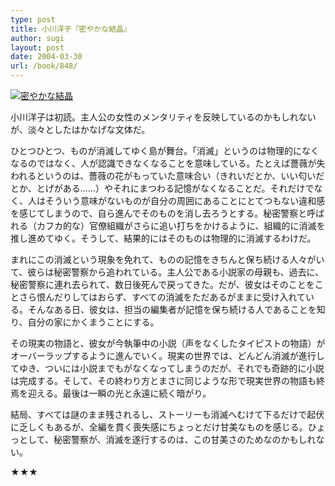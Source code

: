 ```yaml
---
type: post
title: 小川洋子『密やかな結晶』
author: sugi
layout: post
date: 2004-03-30
url: /book/848/
---
```

<a href="http://www.amazon.co.jp/exec/obidos/ASIN/4062645696/chezsugi-22/ref=nosim/" onclick="_gaq.push(['_trackEvent', 'outbound-article', 'http://www.amazon.co.jp/exec/obidos/ASIN/4062645696/chezsugi-22/ref=nosim/', '']);" name="amazletlink" target="_blank"><img src="http://i2.wp.com/ec2.images-amazon.com/images/I/51QD6EGC9JL.SL160.jpg?w=660" alt="密やかな結晶" class="alignleft" data-recalc-dims="1" /></a>

小川洋子は初読。主人公の女性のメンタリティを反映しているのかもしれないが、淡々としたはかなげな文体だ。

ひとつひとつ、ものが消滅してゆく島が舞台。「消滅」というのは物理的になくなるのではなく、人が認識できなくなることを意味している。たとえば薔薇が失われるというのは、薔薇の花がもっていた意味合い（きれいだとか、いい匂いだとか、とげがある……）やそれにまつわる記憶がなくなることだ。それだけでなく、人はそういう意味がないものが自分の周囲にあることにとてつもない違和感を感じてしまうので、自ら進んでそのものを消し去ろうとする。秘密警察と呼ばれる（カフカ的な）官僚組織がさらに追い打ちをかけるように、組織的に消滅を推し進めてゆく。そうして、結果的にはそのものは物理的に消滅するわけだ。

まれにこの消滅という現象を免れて、ものの記憶をきちんと保ち続ける人々がいて、彼らは秘密警察から追われている。主人公である小説家の母親も、過去に、秘密警察に連れ去られて、数日後死んで戻ってきた。だが、彼女はそのことをことさら恨んだりしてはおらず、すべての消滅をただあるがままに受け入れている。そんなある日、彼女は、担当の編集者が記憶を保ち続ける人であることを知り、自分の家にかくまうことにする。

その現実の物語と、彼女が今執筆中の小説（声をなくしたタイピストの物語）がオーバーラップするように進んでいく。現実の世界では、どんどん消滅が進行してゆき、ついには小説までもがなくなってしまうのだが、それでも奇跡的に小説は完成する。そして、その終わり方とまさに同じような形で現実世界の物語も終焉を迎える。最後は一瞬の光と永遠に続く暗がり。

結局、すべては謎のまま残されるし、ストーリーも消滅へむけて下るだけで起伏に乏しくもあるが、全編を貫く喪失感にちょっとだけ甘美なものを感じる。ひょっとして、秘密警察が、消滅を遂行するのは、この甘美さのためなのかもしれない。

★★★

